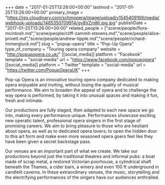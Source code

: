 +++
date = "2017-01-25T13:26:00+00:00"
lastmod = "2017-01-25T13:26:00+00:00"
primary_image = "https://res.cloudinary.com/schmopera/image/upload/v1545409169/media/webhook-uploads/1485350709914/gv8VZmWi.jpg.jpg"
publishDate = "2017-01-25T13:26:00+00:00"
related_people = ["scene/people/flora-mcintosh.md","scene/people/cliff-zammit-stevens.md","scene/people/alice-privett.md","scene/people/andrew-tipple.md","scene/people/richard-immergluck.md"]
slug = "popup-opera"
title = "Pop-Up Opera"
type_of_company = "Touring opera company"
website = "http://popupopera.co.uk/"
[[social_media]]
platform = "Facebook"
template = "social-media"
url = "https://www.facebook.com/popupopera"
[[social_media]]
platform = " Twitter"
template = "social-media"
url = "https://twitter.com/PopupOperaUK"
+++

Pop-up Opera is an innovative touring opera company dedicated to making opera enjoyable and inviting, without losing the quality of musical performance. We aim to broaden the appeal of opera and to challenge the way opera is performed, by taking it into unusual spaces and making it fun, fresh and intimate.

Our productions are fully staged, then adapted to each new space we go into, making every performance unique. Performances showcase exciting new operatic talent, professional opera singers in the first stage of promising careers. We aim to bring pleasure to those who are hesitant about opera, as well as to dedicated opera lovers; to open the hidden door to this art form and make even more seasoned opera goers feel like they have been given a secret backstage pass.

Our venues are an important part of what we create. We take our productions beyond just the traditional theatres and informal pubs: a boat made of scrap metal, a restored Victorian poorhouse, a cylindrical shaft beneath the Thames, a cider barn, a winery and even 100 ft underground in candlelit caverns. In these extraordinary venues, the music, storytelling and the electrifying performances of the singers have our audiences enthralled.
